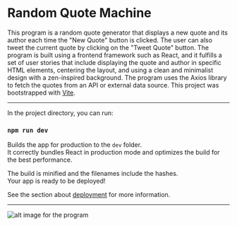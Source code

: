 # Random Quote Machine

This program is a random quote generator that displays a new quote and its author each time the "New Quote" button is clicked. 
The user can also tweet the current quote by clicking on the "Tweet Quote" button. The program is built using a frontend framework such as React, 
and it fulfills a set of user stories that include displaying the quote and author in specific HTML elements, centering the layout, 
and using a clean and minimalist design with a zen-inspired background. 
The program uses the Axios library to fetch the quotes from an API or external data source. This project was bootstrapped with [Vite](https://vitejs.dev).

<hr>

In the project directory, you can run:

### `npm run dev`

Builds the app for production to the `dev` folder.\
It correctly bundles React in production mode and optimizes the build for the best performance.

The build is minified and the filenames include the hashes.\
Your app is ready to be deployed!

See the section about [deployment](https://vitejs.dev/guide/static-deploy.html#surge) for more information.

<hr>

![alt image for the program](https://i.ibb.co/sRxXPSG/Screenshot-2023-03-31-at-15-39-05.png)
